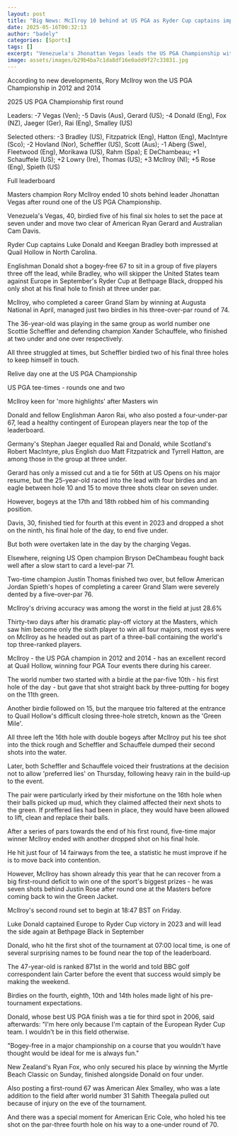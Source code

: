 ```yaml
---
layout: post
title: "Big News: McIlroy 10 behind at US PGA as Ryder Cup captains impress"
date: 2025-05-16T00:32:13
author: "badely"
categories: [Sports]
tags: []
excerpt: "Venezuela's Jhonattan Vegas leads the US PGA Championship with several European players close behind, but Rory McIlroy endures a tough start."
image: assets/images/b29b4ba7c1da8df16e0add9f27c33831.jpg
---
```


According to new developments, Rory McIlroy won the US PGA Championship in 2012 and 2014

2025 US PGA Championship first round

Leaders: -7 Vegas (Ven); -5 Davis (Aus), Gerard (US); -4 Donald (Eng), Fox (NZ), Jaeger (Ger), Rai (Eng), Smalley (US)

Selected others: -3 Bradley (US), Fitzpatrick (Eng), Hatton (Eng), MacIntyre (Sco); -2 Hovland (Nor), Scheffler (US), Scott (Aus); -1 Aberg (Swe), Fleetwood (Eng), Morikawa (US), Rahm (Spa); E DeChambeau; +1 Schauffele (US); +2 Lowry (Ire), Thomas (US); +3 McIlroy (NI); +5 Rose (Eng), Spieth (US)

Full leaderboard

Masters champion Rory McIlroy ended 10 shots behind leader Jhonattan Vegas after round one of the US PGA Championship.

Venezuela's Vegas, 40, birdied five of his final six holes to set the pace at seven under and move two clear of American Ryan Gerard and Australian Cam Davis.

Ryder Cup captains Luke Donald and Keegan Bradley both impressed at Quail Hollow in North Carolina.

Englishman Donald shot a bogey-free 67 to sit in a group of five players three off the lead, while Bradley, who will skipper the United States team against Europe in September's Ryder Cup at Bethpage Black, dropped his only shot at his final hole to finish at three under par.

McIlroy, who completed a career Grand Slam by winning at Augusta National in April, managed just two birdies in his three-over-par round of 74.

The 36-year-old was playing in the same group as world number one Scottie Scheffler and defending champion Xander Schauffele, who finished at two under and one over respectively.

All three struggled at times, but Scheffler birdied two of his final three holes to keep himself in touch.

Relive day one at the US PGA Championship

US PGA tee-times - rounds one and two

McIlroy keen for 'more highlights' after Masters win

Donald and fellow Englishman Aaron Rai, who also posted a four-under-par 67, lead a healthy contingent of European players near the top of the leaderboard.

Germany's Stephan Jaeger equalled Rai and Donald, while Scotland's Robert MacIntyre, plus English duo Matt Fitzpatrick and Tyrrell Hatton, are among those in the group at three under.

Gerard has only a missed cut and a tie for 56th at US Opens on his major resume, but the 25-year-old raced into the lead with four birdies and an eagle between hole 10 and 15 to move three shots clear on seven under.

However, bogeys at the 17th and 18th robbed him of his commanding position.

Davis, 30, finished tied for fourth at this event in 2023 and dropped a shot on the ninth, his final hole of the day, to end five under.

But both were overtaken late in the day by the charging Vegas.

Elsewhere, reigning US Open champion Bryson DeChambeau fought back well after a slow start to card a level-par 71.

Two-time champion Justin Thomas finished two over, but fellow American Jordan Spieth's hopes of completing a career Grand Slam were severely dented by a five-over-par 76.

McIlroy's driving accuracy was among the worst in the field at just 28.6%

Thirty-two days after his dramatic play-off victory at the Masters, which saw him become only the sixth player to win all four majors, most eyes were on McIlroy as he headed out as part of a three-ball containing the world's top three-ranked players.

McIlroy - the US PGA champion in 2012 and 2014 - has an excellent record at Quail Hollow, winning four PGA Tour events there during his career.

The world number two started with a birdie at the par-five 10th - his first hole of the day - but gave that shot straight back by three-putting for bogey on the 11th green.

Another birdie followed on 15, but the marquee trio faltered at the entrance to Quail Hollow's difficult closing three-hole stretch, known as the 'Green Mile'.

All three left the 16th hole with double bogeys after McIlroy put his tee shot into the thick rough and Scheffler and Schauffele dumped their second shots into the water.

Later, both Scheffler and Schauffele voiced their frustrations at the decision not to allow 'preferred lies' on Thursday, following heavy rain in the build-up to the event.

The pair were particularly irked by their misfortune on the 16th hole when their balls picked up mud, which they claimed affected their next shots to the green. If preffered lies had been in place, they would have been allowed to lift, clean and replace their balls.

After a series of pars towards the end of his first round, five-time major winner McIlroy ended with another dropped shot on his final hole.

He hit just four of 14 fairways from the tee, a statistic he must improve if he is to move back into contention.

However, McIlroy has shown already this year that he can recover from a big first-round deficit to win one of the sport's biggest prizes - he was seven shots behind Justin Rose after round one at the Masters before coming back to win the Green Jacket.

McIlroy's second round set to begin at 18:47 BST on Friday.

Luke Donald captained Europe to Ryder Cup victory in 2023 and will lead the side again at Bethpage Black in September

Donald, who hit the first shot of the tournament at 07:00 local time, is one of several surprising names to be found near the top of the leaderboard.

The 47-year-old is ranked 871st in the world and told BBC golf correspondent Iain Carter before the event that success would simply be making the weekend.

Birdies on the fourth, eighth, 10th and 14th holes made light of his pre-tournament expectations.

Donald, whose best US PGA finish was a tie for third spot in 2006, said afterwards: "I'm here only because I'm captain of the European Ryder Cup team. I wouldn't be in this field otherwise.

"Bogey-free in a major championship on a course that you wouldn't have thought would be ideal for me is always fun."

New Zealand's Ryan Fox, who only secured his place by winning the Myrtle Beach Classic on Sunday, finished alongside Donald on four under.

Also posting a first-round 67 was American Alex Smalley, who was a late addition to the field after world number 31 Sahith Theegala pulled out because of injury on the eve of the tournament.

And there was a special moment for American Eric Cole, who holed his tee shot on the par-three fourth hole on his way to a one-under round of 70.


